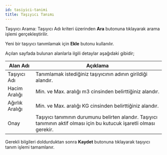 ```yaml
---
id: tasiyici-tanimi
title: Taşıyıcı Tanımı
---
```


Taşıyıcı Arama: Taşıyıcı Adı kriteri üzerinden **Ara** butonuna tıklayarak arama işlemi gerçekleştirilir.

Yeni bir taşıyıcı tanımlamak için **Ekle** butonu kullanılır. 

Açılan sayfada bulunan alanlarla ilgili detaylar aşağıdaki gibidir;

|Alan Adı|Açıklama|
|--|--|
|Taşıyıcı Adı|Tanımlamak istediğiniz taşıyıcının adının girildiği alandır.|
|Hacim Aralığı|Min. ve Max. aralığı m3 cinsinden belirttiğiniz alandır.|
|Ağırlık Aralığı|Min. ve Max. aralığı KG cinsinden belirttiğiniz alandır.|
|Onay|Taşıyıcı tanımının durumunu belirten alandır. Taşıyıcı tanımının aktif olması için bu kutucuk işaretli olması gerekir.|

Gerekli bilgileri doldurduktan sonra **Kaydet** butonuna tıklayarak taşıyıcı tanım işlemi tamamlanır.